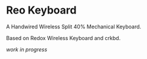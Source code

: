 # Reo Keyboard
A Handwired Wireless Split 40% Mechanical Keyboard.

Based on Redox Wireless Keyboard and crkbd.

*work in progress*
